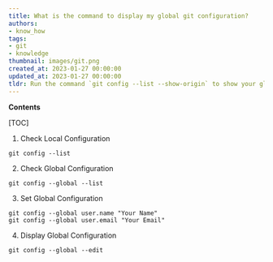 ```yaml
---
title: What is the command to display my global git configuration?
authors:
- know_how
tags:
- git
- knowledge
thumbnail: images/git.png
created_at: 2023-01-27 00:00:00
updated_at: 2023-01-27 00:00:00
tldr: Run the command `git config --list --show-origin` to show your global Git configuration.
---
```


**Contents**

[TOC]

1. Check Local Configuration

```
git config --list
```

2. Check Global Configuration

```
git config --global --list
```

3. Set Global Configuration

```
git config --global user.name "Your Name"
git config --global user.email "Your Email"
```

4. Display Global Configuration

```
git config --global --edit
```

